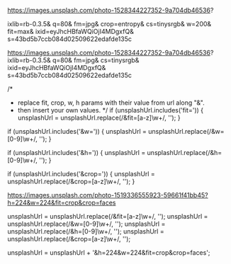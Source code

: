 https://images.unsplash.com/photo-1528344227352-9a704db46536?

ixlib=rb-0.3.5&
q=80&
fm=jpg&
crop=entropy&
cs=tinysrgb&
w=200&
fit=max&
ixid=eyJhcHBfaWQiOjI4MDgxfQ&
s=43bd5b7ccb084d02509622edafde135c

https://images.unsplash.com/photo-1528344227352-9a704db46536?
ixlib=rb-0.3.5&
q=80&
fm=jpg&
cs=tinysrgb&
ixid=eyJhcHBfaWQiOjI4MDgxfQ&
s=43bd5b7ccb084d02509622edafde135c



/*
* replace fit, crop, w, h params with their value from url along "&".
* then insert your own values.
*/
if (unsplashUrl.includes('fit=')) {
  unsplashUrl = unsplashUrl.replace(/&fit=[a-z]\w+/, '');
}

if (unsplashUrl.includes('&w=')) {
  unsplashUrl = unsplashUrl.replace(/&w=[0-9]\w+/, '');
}

if (unsplashUrl.includes('&h=')) {
  unsplashUrl = unsplashUrl.replace(/&h=[0-9]\w+/, '');
}

if (unsplashUrl.includes('&crop=')) {
  unsplashUrl = unsplashUrl.replace(/&crop=[a-z]\w+/, '');
}


https://images.unsplash.com/photo-1519336555923-59661f41bb45?h=224&w=224&fit=crop&crop=faces

unsplashUrl = unsplashUrl.replace(/&fit=[a-z]\w+/, '');
unsplashUrl = unsplashUrl.replace(/&w=[0-9]\w+/, '');
unsplashUrl = unsplashUrl.replace(/&h=[0-9]\w+/, '');
unsplashUrl = unsplashUrl.replace(/&crop=[a-z]\w+/, '');

unsplashUrl = unsplashUrl + '&h=224&w=224&fit=crop&crop=faces';